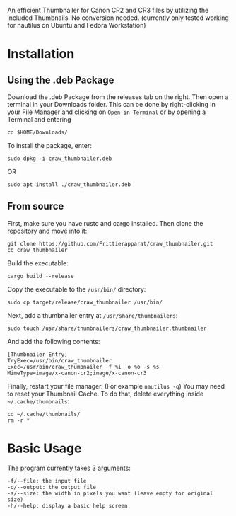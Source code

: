 An efficient Thumbnailer for Canon CR2 and CR3 files by utilizing the included Thumbnails. No conversion needed.
(currently only tested working for nautilus on Ubuntu and Fedora Workstation)

# Installation
## Using the .deb Package
Download the .deb Package from the releases tab on the right. Then open a terminal in your Downloads folder. This can be done by right-clicking in your File Manager and clicking on `Open in Terminal` or by opening a Terminal and entering
```Shell
cd $HOME/Downloads/
```
To install the package, enter:
```Shell
sudo dpkg -i craw_thumbnailer.deb
```
OR
```Shell
sudo apt install ./craw_thumbnailer.deb
```
## From source
First, make sure you have rustc and cargo installed.
Then clone the repository and move into it:
```Shell
git clone https://github.com/Frittierapparat/craw_thumbnailer.git
cd craw_thumbnailer
```
Build the executable:
```Shell
cargo build --release
```
Copy the executable to the `/usr/bin/` directory:
```Shell
sudo cp target/release/craw_thumbnailer /usr/bin/
```
Next, add a thumbnailer entry at `/usr/share/thumbnailers`:
```Shell
sudo touch /usr/share/thumbnailers/craw_thumbnailer.thumbnailer
```
And add the following contents:
```desktop
[Thumbnailer Entry]
TryExec=/usr/bin/craw_thumbnailer
Exec=/usr/bin/craw_thumbnailer -f %i -o %o -s %s
MimeType=image/x-canon-cr2;image/x-canon-cr3
```
Finally, restart your file manager. (For example `nautilus -q`)
You may need to reset your Thumbnail Cache. To do that, delete everything inside `~/.cache/thumbnails`:
```Shell
cd ~/.cache/thumbnails/
rm -r *
```

# Basic Usage
The program currently takes 3 arguments:
```
-f/--file: the input file
-o/--output: the output file
-s/--size: the width in pixels you want (leave empty for original size)
-h/--help: display a basic help screen
```
